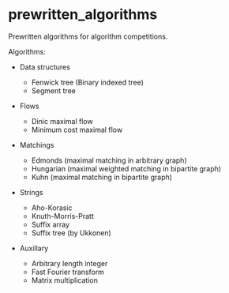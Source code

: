 # prewritten_algorithms
Prewritten algorithms for algorithm competitions.

Algorithms:

- Data structures
  - Fenwick tree (Binary indexed tree)
  - Segment tree
  
- Flows
  - Dinic maximal flow
  - Minimum cost maximal flow
  
- Matchings
  - Edmonds (maximal matching in arbitrary graph)
  - Hungarian (maximal weighted matching in bipartite graph)
  - Kuhn (maximal matching in bipartite graph)
  
- Strings
  - Aho-Korasic
  - Knuth-Morris-Pratt
  - Suffix array
  - Suffix tree (by Ukkonen)
  
- Auxillary
  - Arbitrary length integer
  - Fast Fourier transform
  - Matrix multiplication
